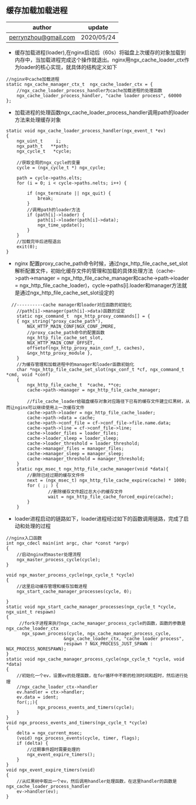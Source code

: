 ## 缓存加载加载进程

| author | update |
| ------ | ------ |
| perrynzhou@gmail.com | 2020/05/24 |


- 缓存加载进程(loader),在nginx启动后（60s）将磁盘上次缓存的对象加载到内存中，当加载进程完成这个操作就退出。nginx用ngx_cache_loader_ctx作为loader的核心实现，就具体的结构定义如下
```
//nginx中cache加载进程
static ngx_cache_manager_ctx_t  ngx_cache_loader_ctx = {
    //ngx_cache_loader_process_handler为cache加载进程的处理函数
    ngx_cache_loader_process_handler, "cache loader process", 60000
};

```
- 加载进程的处理函数ngx_cache_loader_process_handler调用path的loader方法来处理缓存对象
```
static void ngx_cache_loader_process_handler(ngx_event_t *ev)
{
    ngx_uint_t     i;
    ngx_path_t   **path;
    ngx_cycle_t   *cycle;

    //获取全局的ngx_cycle的变量
    cycle = (ngx_cycle_t *) ngx_cycle;

    path = cycle->paths.elts;
    for (i = 0; i < cycle->paths.nelts; i++) {

        if (ngx_terminate || ngx_quit) {
            break;
        }
        //调用path的loader方法
        if (path[i]->loader) {
            path[i]->loader(path[i]->data);
            ngx_time_update();
        }
    }
    //加载完毕后进程退出
    exit(0);
}

```

- nginx 配置proxy_cache_path命令时候，通过ngx_http_file_cache_set_slot解析配置文件，初始化缓存文件的管理和加载的具体处理方法（cache->path->manager = ngx_http_file_cache_manager和cache->path->loader = ngx_http_file_cache_loader)，cycle->paths[i].loader和manager方法就是通过ngx_http_file_cache_set_slot设定的
```
  //----------cache manager和loader对应函数的初始化
	//path[i]->manager(path[i]->data)函数的设定
	static ngx_command_t  ngx_http_proxy_commands[] = {
 	{ ngx_string("proxy_cache_path"),
      	NGX_HTTP_MAIN_CONF|NGX_CONF_2MORE,
		//proxy_cache_path命令的配置函数
      	ngx_http_file_cache_set_slot,
      	NGX_HTTP_MAIN_CONF_OFFSET,
      	offsetof(ngx_http_proxy_main_conf_t, caches),
      	&ngx_http_proxy_module },
	}
	//为缓存管理和加载进程中的manager和loader函数初始化
	char *ngx_http_file_cache_set_slot(ngx_conf_t *cf, ngx_command_t *cmd, void *conf)
	{
    	ngx_http_file_cache_t  *cache, **ce;
    	cache->path->manager = ngx_http_file_cache_manager;
        
        //file_cache_loader给磁盘缓存对象对应路径下已有的缓存文件建立红黑树，从而让nginx可以继续使用上一次缓存文件
    	cache->path->loader = ngx_http_file_cache_loader;
    	cache->path->data = cache;
    	cache->path->conf_file = cf->conf_file->file.name.data;
    	cache->path->line = cf->conf_file->line;
    	cache->loader_files = loader_files;
    	cache->loader_sleep = loader_sleep;
    	cache->loader_threshold = loader_threshold;
    	cache->manager_files = manager_files;
    	cache->manager_sleep = manager_sleep;
    	cache->manager_threshold = manager_threshold;
	}
	static ngx_msec_t ngx_http_file_cache_manager(void *data){
	  	//删除已经过期的缓存文件件
    	next = (ngx_msec_t) ngx_http_file_cache_expire(cache) * 1000;
    	for ( ;; ) {
				//删除缓存文件超过总大小的缓存文件
            	wait = ngx_http_file_cache_forced_expire(cache);
    	}
	}
```
- loader进程启动的链路如下，loader进程经过如下的函数调用链路，完成了启动和处理的过程
```
//nginx入口函数
int ngx_cdecl main(int argc, char *const *argv)
{
    //启动nginx的master处理流程
    ngx_master_process_cycle(cycle);
}

void ngx_master_process_cycle(ngx_cycle_t *cycle)
{
    //这里启动缓存管理和缓存加载进程
    ngx_start_cache_manager_processes(cycle, 0);

}
static void ngx_start_cache_manager_processes(ngx_cycle_t *cycle, ngx_uint_t respawn)
{
     //fork子进程来执行ngx_cache_manager_process_cycle的函数，函数的参数是ngx_cache_loader_ctx
      ngx_spawn_process(cycle, ngx_cache_manager_process_cycle,
                      &ngx_cache_loader_ctx, "cache loader process",
                      respawn ? NGX_PROCESS_JUST_SPAWN : NGX_PROCESS_NORESPAWN);
}
static void ngx_cache_manager_process_cycle(ngx_cycle_t *cycle, void *data)
{
    //初始化一个ev，设置ev的处理函数，在for循环中不断的检测时间和超时，然后进行处理
    //ngx_cache_loader_ctx->handler
    ev.handler = ctx->handler;
    ev.data = ident;
    for(;;){
            ngx_process_events_and_timers(cycle);
    }
}
void ngx_process_events_and_timers(ngx_cycle_t *cycle)
{
    delta = ngx_current_msec;
    (void) ngx_process_events(cycle, timer, flags);
    if (delta) {
        //过期事件超时需要处理的
        ngx_event_expire_timers();
    }
}
void ngx_event_expire_timers(void)
{
    //从红黑树中取出一个ev，然后调用handler处理函数，在这里handler的函数是ngx_cache_loader_process_handler
    ev->handler(ev);
}
```